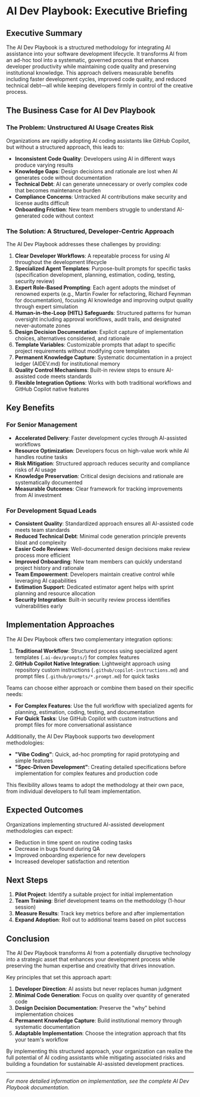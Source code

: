# AI Dev Playbook: Executive Briefing

## Executive Summary

The AI Dev Playbook is a structured methodology for integrating AI assistance into your software development lifecycle. It transforms AI from an ad-hoc tool into a systematic, governed process that enhances developer productivity while maintaining code quality and preserving institutional knowledge. This approach delivers measurable benefits including faster development cycles, improved code quality, and reduced technical debt—all while keeping developers firmly in control of the creative process.

## The Business Case for AI Dev Playbook

### The Problem: Unstructured AI Usage Creates Risk

Organizations are rapidly adopting AI coding assistants like GitHub Copilot, but without a structured approach, this leads to:

- **Inconsistent Code Quality**: Developers using AI in different ways produce varying results
- **Knowledge Gaps**: Design decisions and rationale are lost when AI generates code without documentation
- **Technical Debt**: AI can generate unnecessary or overly complex code that becomes maintenance burden
- **Compliance Concerns**: Untracked AI contributions make security and license audits difficult
- **Onboarding Friction**: New team members struggle to understand AI-generated code without context

### The Solution: A Structured, Developer-Centric Approach

The AI Dev Playbook addresses these challenges by providing:

1. **Clear Developer Workflows**: A repeatable process for using AI throughout the development lifecycle
2. **Specialized Agent Templates**: Purpose-built prompts for specific tasks (specification development, planning, estimation, coding, testing, security review)
3. **Expert Role-Based Prompting**: Each agent adopts the mindset of renowned experts (e.g., Martin Fowler for refactoring, Richard Feynman for documentation), focusing AI knowledge and improving output quality through expert simulation
4. **Human-in-the-Loop (HITL) Safeguards**: Structured patterns for human oversight including approval workflows, audit trails, and designated never-automate zones
4. **Design Decision Documentation**: Explicit capture of implementation choices, alternatives considered, and rationale
5. **Template Variables**: Customizable prompts that adapt to specific project requirements without modifying core templates
6. **Permanent Knowledge Capture**: Systematic documentation in a project ledger (AIDEV.md) for institutional memory
7. **Quality Control Mechanisms**: Built-in review steps to ensure AI-assisted code meets standards
8. **Flexible Integration Options**: Works with both traditional workflows and GitHub Copilot native features

## Key Benefits

### For Senior Management

- **Accelerated Delivery**: Faster development cycles through AI-assisted workflows
- **Resource Optimization**: Developers focus on high-value work while AI handles routine tasks
- **Risk Mitigation**: Structured approach reduces security and compliance risks of AI usage
- **Knowledge Preservation**: Critical design decisions and rationale are systematically documented
- **Measurable Outcomes**: Clear framework for tracking improvements from AI investment

### For Development Squad Leads

- **Consistent Quality**: Standardized approach ensures all AI-assisted code meets team standards
- **Reduced Technical Debt**: Minimal code generation principle prevents bloat and complexity
- **Easier Code Reviews**: Well-documented design decisions make review process more efficient
- **Improved Onboarding**: New team members can quickly understand project history and rationale
- **Team Empowerment**: Developers maintain creative control while leveraging AI capabilities
- **Estimation Support**: Dedicated estimator agent helps with sprint planning and resource allocation
- **Security Integration**: Built-in security review process identifies vulnerabilities early

## Implementation Approaches

The AI Dev Playbook offers two complementary integration options:

1. **Traditional Workflow**: Structured process using specialized agent templates (`.ai-dev/prompts/`) for complex features
2. **GitHub Copilot Native Integration**: Lightweight approach using repository custom instructions (`.github/copilot-instructions.md`) and prompt files (`.github/prompts/*.prompt.md`) for quick tasks

Teams can choose either approach or combine them based on their specific needs:

- **For Complex Features**: Use the full workflow with specialized agents for planning, estimation, coding, testing, and documentation
- **For Quick Tasks**: Use GitHub Copilot with custom instructions and prompt files for more conversational assistance

Additionally, the AI Dev Playbook supports two development methodologies:

- **"Vibe Coding"**: Quick, ad-hoc prompting for rapid prototyping and simple features
- **"Spec-Driven Development"**: Creating detailed specifications before implementation for complex features and production code

This flexibility allows teams to adopt the methodology at their own pace, from individual developers to full team implementation.

## Expected Outcomes

Organizations implementing structured AI-assisted development methodologies can expect:

- Reduction in time spent on routine coding tasks
- Decrease in bugs found during QA
- Improved onboarding experience for new developers
- Increased developer satisfaction and retention

## Next Steps

1. **Pilot Project**: Identify a suitable project for initial implementation
2. **Team Training**: Brief development teams on the methodology (1-hour session)
3. **Measure Results**: Track key metrics before and after implementation
4. **Expand Adoption**: Roll out to additional teams based on pilot success

## Conclusion

The AI Dev Playbook transforms AI from a potentially disruptive technology into a strategic asset that enhances your development process while preserving the human expertise and creativity that drives innovation. 

Key principles that set this approach apart:

1. **Developer Direction**: AI assists but never replaces human judgment
2. **Minimal Code Generation**: Focus on quality over quantity of generated code
3. **Design Decision Documentation**: Preserve the "why" behind implementation choices
4. **Permanent Knowledge Capture**: Build institutional memory through systematic documentation
5. **Adaptable Implementation**: Choose the integration approach that fits your team's workflow

By implementing this structured approach, your organization can realize the full potential of AI coding assistants while mitigating associated risks and building a foundation for sustainable AI-assisted development practices.

---

*For more detailed information on implementation, see the complete AI Dev Playbook documentation.*

